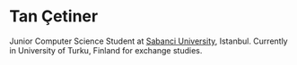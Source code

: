 # Tan Çetiner
Junior Computer Science Student at [Sabanci University](https://www.sabanciuniv.edu/en), Istanbul. Currently in University of Turku, Finland for exchange studies.
